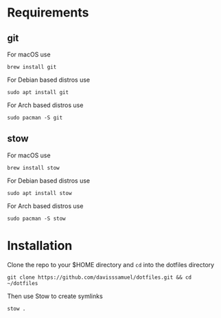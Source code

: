 # Requirements

## git

For macOS use

```
brew install git
```

For Debian based distros use

```
sudo apt install git
```

For Arch based distros use

```
sudo pacman -S git
```

## stow

For macOS use

```
brew install stow
```

For Debian based distros use

```
sudo apt install stow
```

For Arch based distros use

```
sudo pacman -S stow
```
# Installation

Clone the repo to your $HOME directory and `cd` into the dotfiles directory

```
git clone https://github.com/davisssamuel/dotfiles.git && cd ~/dotfiles
```

Then use Stow to create symlinks

```
stow .
```
